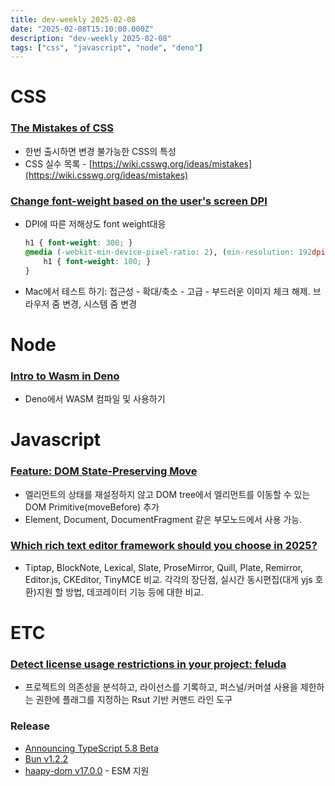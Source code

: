 ```yaml
---
title: dev-weekly 2025-02-08
date: "2025-02-08T15:10:00.000Z"
description: "dev-weekly 2025-02-08"
tags: ["css", "javascript", "node", "deno"]
---
```


# CSS

### [The Mistakes of CSS](https://css-tricks.com/the-mistakes-of-css/)

- 한번 출시하면 변경 불가능한 CSS의 특성
- CSS 실수 목록 - [https://wiki.csswg.org/ideas/mistakes](https://wiki.csswg.org/ideas/mistakes)

### [Change font-weight based on the user's screen DPI](https://muffinman.io/blog/font-weight-based-on-dpi)

- DPI에 따른 저해상도 font weight대응
    
    ```css
    h1 { font-weight: 300; }
    @media (-webkit-min-device-pixel-ratio: 2), (min-resolution: 192dpi) {
    	h1 { font-weight: 100; }
    }
    ```
    
- Mac에서 테스트 하기: 접근성 - 확대/축소 - 고급 - 부드러운 이미지 체크 해제. 브라우저 줌 변경, 시스템 줌 변경

# Node

### [Intro to Wasm in Deno](https://deno.com/blog/intro-to-wasm)

- Deno에서 WASM 컴파일 및 사용하기

# Javascript

### [Feature: DOM State-Preserving Move](https://chromestatus.com/feature/5135990159835136)

- 엘리먼트의 상태를 재설정하지 않고 DOM tree에서 엘리먼트를 이동할 수 있는 DOM Primitive(moveBefore) 추가
- Element, Document, DocumentFragment 같은 부모노드에서 사용 가능.

### [Which rich text editor framework should you choose in 2025?](https://liveblocks.io/blog/which-rich-text-editor-framework-should-you-choose-in-2025)

- Tiptap, BlockNote, Lexical, Slate, ProseMirror, Quill, Plate, Remirror, Editor.js, CKEditor, TinyMCE 비교. 각각의 장단점, 실시간 동시편집(대게 yjs 호환)지원 할 방법, 데코레이터 기능 등에 대한 비교.

# ETC

### [Detect license usage restrictions in your project: feluda](https://github.com/anistark/feluda)

- 프로젝트의 의존성을 분석하고, 라이선스를 기록하고, 퍼스널/커머셜 사용을 제한하는 권한에 플래그를 지정하는 Rsut 기반 커맨드 라인 도구

### Release

- [Announcing TypeScript 5.8 Beta](https://devblogs.microsoft.com/typescript/announcing-typescript-5-8-beta/)
- [Bun v1.2.2](https://bun.sh/blog/bun-v1.2.2)
- [haapy-dom v17.0.0](https://github.com/capricorn86/happy-dom/releases/tag/v17.0.0) - ESM 지원